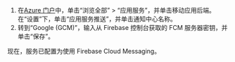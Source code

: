 
1. 在[Azure 门户](https://portal.azure.com/)中，单击“浏览全部” > “应用服务”，并单击移动应用后端。 在“设置”下，单击“应用服务推送”，并单击通知中心名称。
2. 转到“Google (GCM)”，输入从 Firebase 控制台获取的 FCM 服务器密钥，并单击“保存”。

现在，服务已配置为使用 Firebase Cloud Messaging。

<!-- URLs. -->

<!-- images -->
